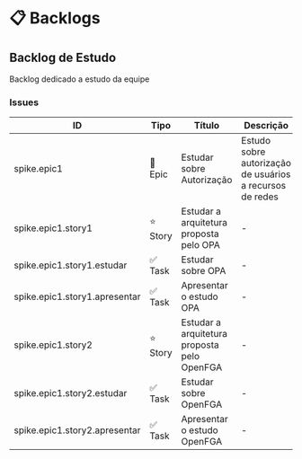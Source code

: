 # 📋 Backlogs

## Backlog de Estudo

Backlog dedicado a estudo da equipe

### Issues

| ID | Tipo | Título | Descrição | Status | Dependências |
| --- | --- | --- | --- | --- | --- |
| spike.epic1 | 🌟 Epic | Estudar sobre Autorização | Estudo sobre autorização de usuários a recursos de redes | - | - |
|   spike.epic1.story1 | ⭐ Story | Estudar a arquitetura proposta pelo OPA | - | - | - |
|     spike.epic1.story1.estudar | ✅ Task | Estudar sobre OPA | - | - | - |
|     spike.epic1.story1.apresentar | ✅ Task | Apresentar o estudo OPA | - | - | spike.epic1.story2.estudar, spike.epic1.story1.estudar |
|   spike.epic1.story2 | ⭐ Story | Estudar a arquitetura proposta pelo OpenFGA | - | - | - |
|     spike.epic1.story2.estudar | ✅ Task | Estudar sobre OpenFGA | - | - | - |
|     spike.epic1.story2.apresentar | ✅ Task | Apresentar o estudo OpenFGA | - | - | spike.epic1.story2.estudar, spike.epic1.story1.estudar |

